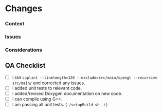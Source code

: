 # Changes

### Context
<!--- Give a brief description of your changes. -->

### Issues
<!--- List any relevant GitHub issues this PR is addressing here. -->

### Considerations
<!--- If any major decisions, breaking changes, or redesigns were made, describe them here. Give a brief summary describing how you came to this conclusion. -->

## QA Checklist

- [ ] I ran `cpplint --linelength=120 --exclude=src/main/opengl --recursive src/main/` and corrected any issues.
- [ ] I added unit tests to relevant code.
- [ ] I added/revised Doxygen documentation on new code.
- [ ] I can compile using G++.
- [ ] I am passing all unit tests. (`./setupBuild.sh -t`)
